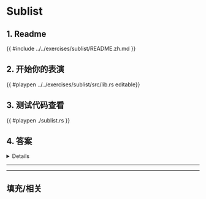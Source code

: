 # Sublist
## 1. Readme

 {{ #include ../../exercises/sublist/README.zh.md }}

 ## 2. 开始你的表演

 {{ #playpen ../../exercises/sublist/src/lib.rs editable}}

 ## 3. 测试代码查看

 {{ #playpen ./sublist.rs }}

 ## 4. 答案

 <details>

 {{ #playpen ../../exercises/sublist/example.rs }}

 </details>

 ---
 ---

 ## 填充/相关


